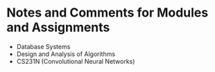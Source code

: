 # Notes and Comments for Modules and Assignments

- Database Systems
- Design and Analysis of Algorithms
- CS231N (Convolutional Neural Networks)